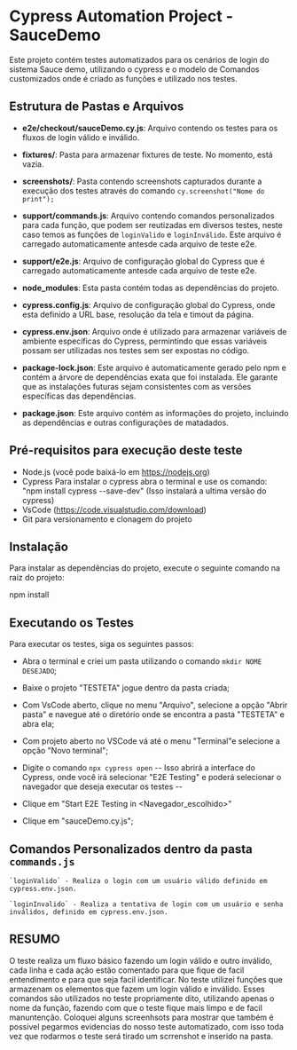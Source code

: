 # Cypress Automation Project - SauceDemo

Este projeto contém testes automatizados para os cenários de login do sistema Sauce demo, utilizando o cypress e o modelo de Comandos customizados onde é criado as funções e utilizado nos testes.

## Estrutura de Pastas e Arquivos

- **e2e/checkout/sauceDemo.cy.js**: Arquivo contendo os testes para os fluxos de login válido e inválido.

- **fixtures/**: Pasta para armazenar fixtures de teste. No momento, está vazia.

- **screenshots/**: Pasta contendo screenshots capturados durante a execução dos testes através do comando `cy.screenshot("Nome do print");`

- **support/commands.js**: Arquivo contendo comandos personalizados para cada função, que podem ser reutizadas em diversos testes, neste caso temos as funções de `loginValido` e `loginInválido`. Este arquivo é carregado automaticamente antesde cada arquivo de teste e2e.

- **support/e2e.js**: Arquivo de configuração global do Cypress que é carregado automaticamente antesde cada arquivo de teste e2e.

- **node_modules**: Esta pasta contém todas as dependências do projeto.

- **cypress.config.js**: Arquivo de configuração global do Cypress, onde esta definido a URL base, resolução da tela e timout da página.

- **cypress.env.json**: Arquivo onde é utilizado para armazenar variáveis de ambiente específicas do Cypress, permintindo que essas variáveis possam ser utilizadas nos testes sem ser expostas no código.

- **package-lock.json**: Este arquivo é automaticamente gerado pelo npm e contém a árvore de dependências exata que foi instalada. Ele garante que as instalações futuras sejam consistentes com as versões específicas das dependências.

- **package.json**: Este arquivo contém as informações do projeto, incluindo as dependências e outras configurações de matadados.



## Pré-requisitos para execução deste teste

- Node.js (você pode baixá-lo em https://nodejs.org)
- Cypress
  Para instalar o cypress abra o terminal e use os comando: "npm install cypress --save-dev" (Isso instalará a ultima versão do cypress)
- VsCode (https://code.visualstudio.com/download)
- Git para versionamento e clonagem do projeto

## Instalação

Para instalar as dependências do projeto, execute o seguinte comando na raiz do projeto:

npm install

## Executando os Testes

Para executar os testes, siga os seguintes passos:
- Abra o terminal e criei um pasta utilizando o comando `mkdir NOME DESEJADO`;
- Baixe o projeto "TESTETA" jogue dentro da pasta criada;
- Com VsCode aberto, clique no menu "Arquivo", selecione a opção "Abrir pasta" e navegue até o diretório onde se encontra a pasta "TESTETA" e abra ela;
- Com projeto aberto no VSCode vá até o menu "Terminal"e selecione a opção "Novo terminal";

- Digite o comando `npx cypress open`
-- Isso abrirá a interface do Cypress, onde você irá selecionar "E2E Testing" e poderá selecionar o navegador que deseja executar os testes --
- Clique em "Start E2E Testing in <Navegador_escolhido>"
- Clique em "sauceDemo.cy.js";

## Comandos Personalizados dentro da pasta `commands.js`

    `loginValido` - Realiza o login com um usuário válido definido em cypress.env.json.

    `loginInvalido` - Realiza a tentativa de login com um usuário e senha inválidos, definido em cypress.env.json.

## RESUMO

O teste realiza um fluxo básico fazendo um login válido e outro inválido, cada linha e cada ação estão comentado para que fique de facil entendimento e para que seja facil identificar. No teste utilizei funções que armazenam os elementos que fazem um login válido e inválido. Esses comandos são utilizados no teste propriamente dito, utilizando apenas o nome da função, fazendo com que o teste fique mais limpo e de facil manuntenção.
Coloquei alguns screenhsots para mostrar que também é possivel pegarmos evidencias do nosso teste automatizado, com isso toda vez que rodarmos o teste será tirado um scrrenshot e inserido na pasta.
